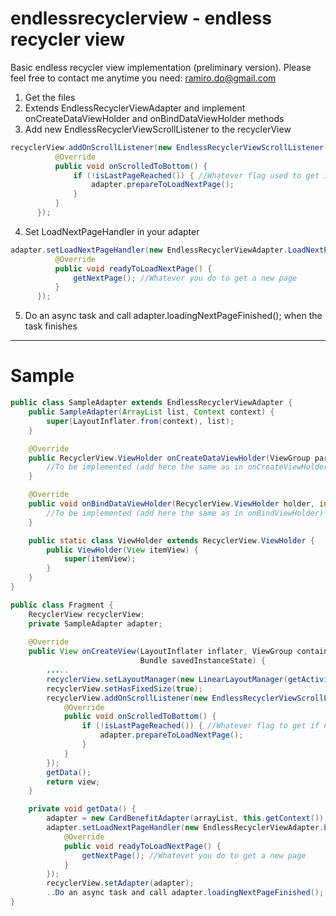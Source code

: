 # endlessrecyclerview - endless recycler view
Basic endless recycler view implementation (preliminary version). Please feel free to contact me anytime you need: ramiro.do@gmail.com

1. Get the files
2. Extends EndlessRecyclerViewAdapter and implement onCreateDataViewHolder and onBindDataViewHolder methods
3. Add new EndlessRecyclerViewScrollListener to the recyclerView
  ```java
  recyclerView.addOnScrollListener(new EndlessRecyclerViewScrollListener() {
            @Override
            public void onScrolledToBottom() {
                if (!isLastPageReached()) { //Whatever flag used to get if new page is available
                    adapter.prepareToLoadNextPage();
                }
            }
        });
  ```
4. Set LoadNextPageHandler in your adapter
  
  ```java
adapter.setLoadNextPageHandler(new EndlessRecyclerViewAdapter.LoadNextPageHandler() {
            @Override
            public void readyToLoadNextPage() {
                getNextPage(); //Whatever you do to get a new page
            }
        });
```        
5. Do an async task and call adapter.loadingNextPageFinished(); when the task finishes

--------
# Sample
```java
public class SampleAdapter extends EndlessRecyclerViewAdapter {
    public SampleAdapter(ArrayList list, Context context) {
        super(LayoutInflater.from(context), list);
    }

    @Override
    public RecyclerView.ViewHolder onCreateDataViewHolder(ViewGroup parent, int viewType) {
        //To be implemented (add here the same as in onCreateViewHolder)
    }

    @Override
    public void onBindDataViewHolder(RecyclerView.ViewHolder holder, int position) {
        //To be implemented (add here the same as in onBindViewHolder)
    }

    public static class ViewHolder extends RecyclerView.ViewHolder {
        public ViewHolder(View itemView) {
            super(itemView);
        }
    }
}
```
```java
public class Fragment {
    RecyclerView recyclerView;
    private SampleAdapter adapter;
    
    @Override
    public View onCreateView(LayoutInflater inflater, ViewGroup container,
                             Bundle savedInstanceState) {
        .....
        recyclerView.setLayoutManager(new LinearLayoutManager(getActivity()));
        recyclerView.setHasFixedSize(true);
        recyclerView.addOnScrollListener(new EndlessRecyclerViewScrollListener() {
            @Override
            public void onScrolledToBottom() {
                if (!isLastPageReached()) { //Whatever flag to get if new page is available
                    adapter.prepareToLoadNextPage();
                }
            }
        });
        getData();
        return view;
    }

    private void getData() {
        adapter = new CardBenefitAdapter(arrayList, this.getContext());
        adapter.setLoadNextPageHandler(new EndlessRecyclerViewAdapter.LoadNextPageHandler() {
            @Override
            public void readyToLoadNextPage() {
                getNextPage(); //Whatevet you do to get a new page
            }
        });
        recyclerView.setAdapter(adapter);
        ..Do an async task and call adapter.loadingNextPageFinished(); when the task finishes
}
```
